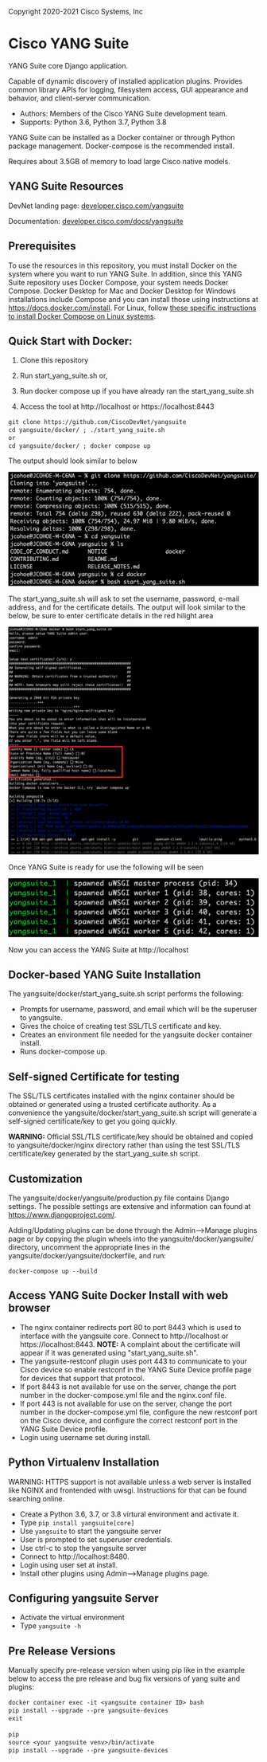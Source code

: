 Copyright 2020-2021 Cisco Systems, Inc

Cisco YANG Suite
==========

YANG Suite core Django application.

Capable of dynamic discovery of installed application plugins.
Provides common library APIs for logging, filesystem access,
GUI appearance and behavior, and client-server communication.

- Authors:  Members of the Cisco YANG Suite development team.
- Supports: Python 3.6, Python 3.7, Python 3.8

YANG Suite can be installed as a Docker container or through Python
package management.  Docker-compose is the recommended install.

Requires about 3.5GB of memory to load large Cisco native models.

## YANG Suite Resources

DevNet landing page: [developer.cisco.com/yangsuite](https://developer.cisco.com/yangsuite)

Documentation: [developer.cisco.com/docs/yangsuite](https://developer.cisco.com/docs/yangsuite)

## Prerequisites

To use the resources in this repository, you must install Docker on the system where you want to run YANG Suite. In addition, since this YANG Suite repository uses Docker Compose, your system needs Docker Compose. Docker Desktop for Mac and Docker Desktop for Windows installations include Compose and you can install those using instructions at https://docs.docker.com/install. For Linux, follow [these specific instructions to install Docker Compose on Linux systems](https://docs.docker.com/compose/install/#install-compose-on-linux-systems).

## Quick Start with Docker:

1. Clone this repository

2. Run start_yang_suite.sh or, 

3. Run docker compose up if you have already ran the start_yang_suite.sh

4. Access the tool at http://localhost or https://localhost:8443

```
git clone https://github.com/CiscoDevNet/yangsuite
cd yangsuite/docker/ ; ./start_yang_suite.sh
or
cd yangsuite/docker/ ; docker compose up
```

The output should look similar to below

![](./imgs/git_clone_setup.png)

The start_yang_suite.sh will ask to set the username, password, e-mail address, and for the certificate details. The output will look similar to the below, be sure to enter certificate details in the red hilight area

![](./imgs/setup_ys.png)

Once YANG Suite is ready for use the following will be seen

![](./imgs/ys_ready.png)

Now you can access the YANG Suite at http://localhost



Docker-based YANG Suite Installation
------------------------------------

The yangsuite/docker/start_yang_suite.sh script performs the following:

- Prompts for username, password, and email which will be the superuser to yangsuite.
- Gives the choice of creating test SSL/TLS certificate and key.
- Creates an environment file needed for the yangsuite docker container install.
- Runs docker-compose up.

Self-signed Certificate for testing
-----------------------------------

The SSL/TLS certificates installed with the nginx container should be obtained or generated using a trusted
certificate authority.  As a convenience the yangsuite/docker/start_yang_suite.sh script will
generate a self-signed certificate/key to get you going quickly.

**WARNING:** Official SSL/TLS certificate/key should be obtained and copied to yangsuite/docker/nginx directory rather than using the test SSL/TLS certificate/key generated by the start_yang_suite.sh script.

Customization
-------------

The yangsuite/docker/yangsuite/production.py file contains Django settings.  The possible settings are extensive and information can found at https://www.djangoproject.com/.

Adding/Updating plugins can be done through the Admin-->Manage plugins page or by copying
the plugin wheels into the yangsuite/docker/yangsuite/ directory, uncomment the appropriate
lines in the yangsuite/docker/yangsuite/dockerfile, and run:

    docker-compose up --build

Access YANG Suite Docker Install with web browser
-------------------------------------------------

- The nginx container redirects port 80 to port 8443 which is used to interface with the yangsuite core.  Connect to http://localhost or https://localhost:8443. **NOTE:** A complaint about the certificate will appear if it was generated using "start_yang_suite.sh".
- The yangsuite-restconf plugin uses port 443 to communicate to your Cisco device so enable restconf in the YANG Suite Device profile page for devices that support that protocol.
- If port 8443 is not available for use on the server, change the port number in the docker-compose.yml file and the nginx.conf file.
- If port 443 is not available for use on the server, change the port number in the docker-compose.yml file, configure the new restconf port on the Cisco device, and configure the correct restconf port in the YANG Suite Device profile.
- Login using username set during install.

Python Virtualenv Installation
------------------------------

WARNING: HTTPS support is not available unless a web server is installed like NGINX and frontended with uwsgi.
Instructions for that can be found searching online.

- Create a Python 3.6, 3.7, or 3.8 virtural environment and activate it.
- Type ``pip install yangsuite[core]``
- Use ``yangsuite`` to start the yangsuite server
- User is prompted to set superuser credentials.
- Use ctrl-c to stop the yangsuite server
- Connect to http://localhost:8480.
- Login using user set at install.
- Install other plugins using Admin-->Manage plugins page.

Configuring yangsuite Server
----------------------------

- Activate the virtual environment
- Type ``yangsuite -h``


Pre Release Versions
----------------------------
Manually specify pre-release version when using pip like in the example below to access the pre release and bug fix versions of yang suite and plugins:

```
docker container exec -it <yangsuite container ID> bash
pip install --upgrade --pre yangsuite-devices
exit

pip
source <your yangsuite venv>/bin/activate
pip install --upgrade --pre yangsuite-devices
```
